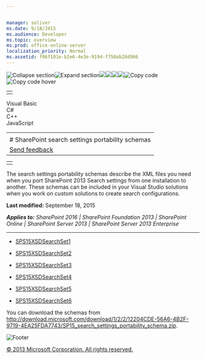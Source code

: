 ```yaml
---


manager: soliver
ms.date: 9/18/2015
ms.audience: Developer
ms.topic: overview
ms.prod: office-online-server
localization_priority: Normal
ms.assetid: f06f101e-b2e6-4e3e-9194-f750ab28d966
---
```


![Collapse
section](../icons/collapse_all.gif "Collapse section")![Expand
section](../icons/expand_all.gif "Expand section")![](../icons/collapse_all.gif)![](../icons/expand_all.gif)![](../icons/dropdown.gif)![](../icons/dropdownHover.gif)![Copy
code](../icons/copycode.gif "Copy code")![Copy code
hover](../icons/copycodeHighlight.gif "Copy code hover")
<table>
<tbody>
<tr class="odd">
<td align="left"></td>
</tr>
</tbody>
</table>

Visual Basic  
C\#  
C++  
JavaScript  

<table>
<tbody>
<tr class="odd">
<td align="left"><span id="runningHeaderText"></span></td>
</tr>
<tr class="even">
<td align="left"># SharePoint search settings portability schemas</td>
</tr>
<tr class="odd">
<td align="left"><span id="headfeedbackarea" class="feedbackhead"><a href="javascript:SubmitFeedback(&#39;docthis@Microsoft.com&#39;,&#39;&#39;,&#39;&#39;,&#39;&#39;,&#39;1.0.18082.1225&#39;,&#39;%0\dThank%20you%20for%20your%20feedback.%20The%20developer%20writing%20teams%20use%20your%20feedback%20to%20improve%20documentation.%20While%20we%20are%20reviewing%20your%20feedback,%20we%20may%20send%20you%20e-mail%20to%20ask%20for%20clarification%20or%20feedback%20on%20a%20solution.%20We%20do%20not%20use%20your%20e-mail%20address%20for%20any%20other%20purpose%20and%20we%20delete%20it%20after%20we%20finish%20our%20review.%0\AFor%20further%20information%20about%20the%20privacy%20policies%20of%20Microsoft,%20please%20see%20http://privacy.microsoft.com/en-us/default.aspx.%0\A%0\d&#39;,&#39;Customer%20feedback&#39;);">Send feedback</a></span></td>
</tr>
</tbody>
</table>

<table>
<colgroup>
<col width="100%" />
</colgroup>
<tbody>
<tr class="odd">
<td align="left"></td>
</tr>
</tbody>
</table>

The search settings portability schemas describe the XML files you need
when you port SharePoint 2013 Search settings from one installation to
another. These schemas can be included in your Visual Studio solutions
when you work on custom solutions to create search configurations.

**Last modified:** September 18, 2015

***Applies to:** SharePoint 2016 | SharePoint Foundation 2013 |
SharePoint Online | SharePoint Server 2013 | SharePoint Server 2013
Enterprise*


----------------------------------------------------------------------------------------------------------------------------------------------------------------------------------------------------

-   <span
    sdata="link">[SPS15XSDSearchSet1](sps15xsdsearchset1.htm)</span>

-   <span
    sdata="link">[SPS15XSDSearchSet2](sps15xsdsearchset2.htm)</span>

-   <span
    sdata="link">[SPS15XSDSearchSet3](sps15xsdsearchset3.htm)</span>

-   <span
    sdata="link">[SPS15XSDSearchSet4](sps15xsdsearchset4.htm)</span>

-   <span
    sdata="link">[SPS15XSDSearchSet5](sps15xsdsearchset5.htm)</span>

-   <span
    sdata="link">[SPS15XSDSearchSet6](sps15xsdsearchset6.htm)</span>

You can download the schemas from
<http://download.microsoft.com/download/1/2/2/12204CDE-56A6-4B2F-9719-4EA25FDA7743/SP15_search_settings_portability_schema.zip>.

![Footer](../icons/footer.gif "Footer")

[© 2013 Microsoft Corporation. All rights
reserved.](office-2013-documentation-copyright-notice.htm)



